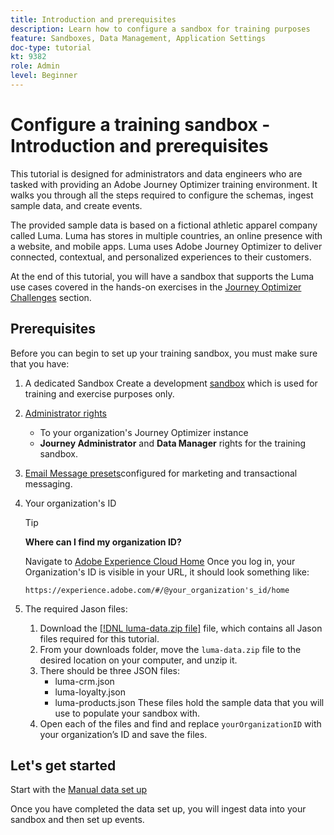 ```yaml
---
title: Introduction and prerequisites
description: Learn how to configure a sandbox for training purposes 
feature: Sandboxes, Data Management, Application Settings
doc-type: tutorial
kt: 9382
role: Admin
level: Beginner
---
```


# Configure a training sandbox - Introduction and prerequisites

This tutorial is designed for administrators and data engineers who are tasked with providing an Adobe Journey Optimizer training environment. It walks you through all the steps required to configure the schemas, ingest sample data, and create events.

The provided sample data is based on a fictional athletic apparel company called Luma. Luma has stores in multiple countries, an online presence with a website, and mobile apps. Luma uses Adobe Journey Optimizer to deliver connected, contextual, and personalized experiences to their customers.

At the end of this tutorial, you will have a sandbox that supports the Luma use cases covered in the hands-on exercises in the [Journey Optimizer Challenges](https://experienceleague.adobe.com/docs/journey-optimizer-learn/journey-optimizer-challenges/introduction-and-prerequisites.html) section.

## Prerequisites

Before you can begin to set up your training sandbox, you must make sure that you have:

1. A dedicated Sandbox
    Create a development [sandbox](https://experienceleague.adobe.com/docs/journey-optimizer-learn/tutorials/access-control/create-and-manage-sandboxes.html?lang=en) which is used for training and exercise purposes only.
2. [Administrator rights](https://experienceleague.adobe.com/docs/journey-optimizer-learn/tutorials/access-control/access-management.html?lang=en)
   * To your organization's Journey Optimizer instance
   * **Journey Administrator** and **Data Manager** rights for the training sandbox.
3. [Email Message presets](https://experienceleague.adobe.com/docs/journey-optimizer-learn/tutorials/channel-configuration/set-up-email-channel.html?lang=en)configured for marketing and transactional messaging.
4. Your organization's ID

   >[!TIP]
   >
   > **Where can I find my organization ID?**
   >
   > Navigate to [Adobe Experience Cloud Home](https://experience.adobe.com) Once you log in, your Organization's ID is visible in your URL, it should look something like:
   >
   > `https://experience.adobe.com/#/@your_organization's_id/home`
   >

5. The required Jason files:

   1. Download the [[!DNL luma-data.zip file]](/help/tutorial-configure-a-training-sandbox/assets/luma-data.zip) file, which contains all Jason files required for this tutorial.
   2. From your downloads folder, move the `luma-data.zip` file to the desired location on your computer, and unzip it.
   3. There should be three JSON files:
      * luma-crm.json
      * luma-loyalty.json
      * luma-products.json
      These files hold the sample data that you will use to populate your sandbox with.
   4. Open each of the files and find and replace `yourOrganizationID` with your organization’s ID and save the files.

## Let's get started

Start with the [Manual data set up](/help/tutorial-configure-a-training-sandbox/manual-data-set-up.md)

Once you have completed the data set up, you will ingest data into your sandbox and then set up events.
